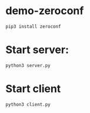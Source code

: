 # demo-zeroconf



`pip3 install zeroconf`

# Start server:
`python3 server.py`

# Start client
`python3 client.py`
